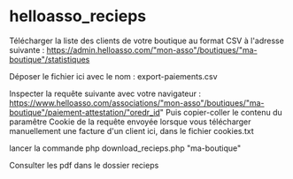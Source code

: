 # helloasso_recieps
Télécharger la liste des clients de votre boutique au format CSV à l'adresse suivante :  https://admin.helloasso.com/"mon-asso"/boutiques/"ma-boutique"/statistiques

Déposer le fichier ici avec le nom : export-paiements.csv

Inspecter la requête suivante avec votre navigateur :
https://www.helloasso.com/associations/"mon-asso"/boutiques/"ma-boutique"/paiement-attestation/"oredr_id"
Puis copier-coller le contenu du paramêtre Cookie de la requête envoyée lorsque vous télécharger manuellement une facture d'un client ici, dans le fichier cookies.txt

lancer la commande
php download_recieps.php "ma-boutique"

Consulter les pdf dans le dossier recieps
